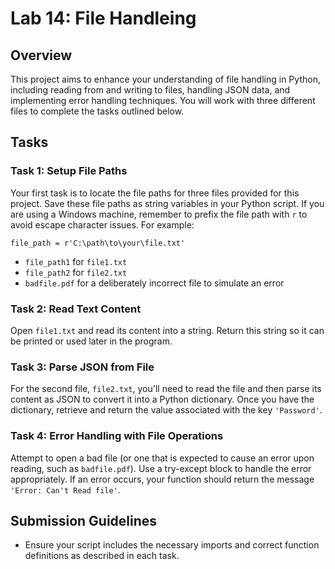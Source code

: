 # Lab 14: File Handleing 

## Overview

This project aims to enhance your understanding of file handling in Python, including reading from and writing to files, handling JSON data, and implementing error handling techniques. You will work with three different files to complete the tasks outlined below.

## Tasks

### Task 1: Setup File Paths

Your first task is to locate the file paths for three files provided for this project. Save these file paths as string variables in your Python script. If you are using a Windows machine, remember to prefix the file path with `r` to avoid escape character issues. For example:

```plaintext
file_path = r'C:\path\to\your\file.txt'
```

- `file_path1` for `file1.txt`
- `file_path2` for `file2.txt`
- `badfile.pdf` for a deliberately incorrect file to simulate an error

### Task 2: Read Text Content

Open `file1.txt` and read its content into a string. Return this string so it can be printed or used later in the program.

### Task 3: Parse JSON from File

For the second file, `file2.txt`, you'll need to read the file and then parse its content as JSON to convert it into a Python dictionary. Once you have the dictionary, retrieve and return the value associated with the key `'Password'`.

### Task 4: Error Handling with File Operations

Attempt to open a bad file (or one that is expected to cause an error upon reading, such as `badfile.pdf`). Use a try-except block to handle the error appropriately. If an error occurs, your function should return the message `'Error: Can't Read file'`.


## Submission Guidelines

- Ensure your script includes the necessary imports and correct function definitions as described in each task.


